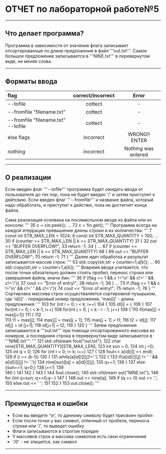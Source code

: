 # ОТЧЕТ по лабораторной работе№5
***
## Что делает программа?
Программа в зависимости от значения флага записывает отсортированные по длине предложения в файл '''out.txt'''.
Самое большое предложение записывается в '''NINE.txt''' в перевернутом виде, не меняя слова.
***
## Форматы ввода
flag | correct/incorrect | Error 
:----|:-----------------:|:------:
--tofile | cottect | -
--fromfile "filename.txt" | cottect | -
--fromfile "filename.txt" --tofile | cottect | -
else flags | incorrect | WRONG!! ENTER
nothing | incorrect | Nothing was entered
***
## О реализации
Если введен флаг '''--tofile''' программа будет ожидать ввода от пользователя до тех пор, пока не будет введен '/' и затем приступит к дейтсвию.
Если введен флаг '''--fromfile''' и название файла, который надо обработать, и приступит к действю, пока не достигнет конца файла.

Сама реализация основана на посимвольном вводе из файла или из консоли:
'''
35 c = cin.peek();
...
72 c = fin.get();
'''
Программа всегда на каждой итеррации превышение длины строки и их колличества:
'''
7 const int STR_MAX_LEN = 1024;
8 const int STR_MAX_QUANTITY = 100;
...
30 if (counter == STR_MAX_LEN || k == STR_MAX_QUANTITY)
31 {
32 out << "BUFFER OVERFLOW!";
33 return -1;
34 }
...
67 if (counter == STR_MAX_LEN || k == STR_MAX_QUANTITY)
68 {
69 out << "BUFFER OVERFLOW!";
70 return -1;
71 }
'''
Далее идет обработка и результат записывается массив строк:
'''
53 std::copy(str,str + counter+1,a[k]);
...
90 std::copy(str,str + counter+1,a[k]);
'''
Вовремя ввода учитвается, что после точки обязательно должен стоять пробел, перенос строки или завершения файла, иначе бан:
'''
36 if (flag == 1 && c !='\n' && c!=' ' && c!='/'){
37 cout << "Error of entry!";
38 return -1;
39 }
...
73 if (flag == 1 && c !='\n' && c!=' ' && c!='/'){
74 cout << "Error of entry!";
75 return -1;
76 }
'''
Сортировка массива строк осуществаляется сортировкой пузырьком, где 'id[i]' - порядковый номер предложения, 
'mas[i]' - длина предложения:
'''
103    for (int i = 0; i < k; i++)
104       {
105        id[i] = i;
106       }
107       for(int i = 0; i < k-1; i++)
108        for(int j = 0; j < k - i - 1; j++)
109        {
110        if(mas[j] > mas[j+1])
111        {
112            
113            t1 = mas[j];
114            mas[j] = mas[j + 1];
115            mas[j + 1] = t1;
116            t2 = id[j];
117            id[j] = id [j+1];
118            id[j+1] = t2;
119        }
120    }
'''
Затем предложения записываются в '''out.txt''' при помощи отсортированного массива их номеров, а последнняя строка в перевернутом виде записывается в '''NINE.txt''':
'''
121        std::ofstream fout("out.txt");
122        char nine[STR_MAX_QUANTITY][STR_MAX_LEN];
123        int sun = 0;
124        int j =0;
125        int q = 0;
126        for (int i = 0; i< k; i++)
127        {
128            fout<< a[id[i]] << endl;
129            if (i == (k-1))
130            {
131                while(a[id[i]][j]!='.')
132                {
133                    if(a[id[i]][j] != ' ' && a[id[i]][j] != '.'){
134                    nine[sun][q] = a[id[i]][j];
135                    q+=1;
136                    }
137                    else {sun+=1; q=0;}
138                    j+=1;
139                    
140                }
141
142            }
143        }
144        fout.close();
145        std::ofstream out("NINE.txt");
146        for (int q=sun; q>=0;q--)
147        {
148            out << nine[q];
149            if (q == 0) out << '.';
150            else out << ' ';
151
152        }
153        out.close();
'''
***
## Преимущества и ошибки
- Если вы введете '\n', то данному символу будет присвоен пробел
- Если после точки у вас символ, отличный от пробела, переноса строки или '/', то выведет ошибку
- Флаги записываются в строгом порядке
- У массивов строк и массива символов есть свои ограничения
- '/0' - не зпишется, как символ
***
